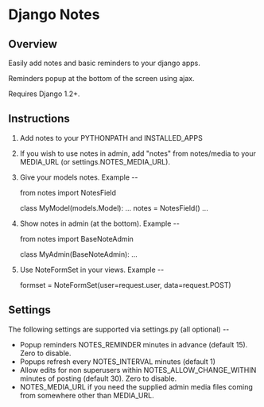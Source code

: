 Django Notes
============


Overview
--------

Easily add notes and basic reminders to your django apps.

Reminders popup at the bottom of the screen using ajax.

Requires Django 1.2+.


Instructions
------------

1. Add notes to your PYTHONPATH and INSTALLED_APPS

2. If you wish to use notes in admin, add "notes" from notes/media to your MEDIA_URL (or settings.NOTES_MEDIA_URL).

2. Give your models notes. Example --

    from notes import NotesField
    
    class MyModel(models.Model):
        ...
        notes = NotesField()
        ...

3. Show notes in admin (at the bottom). Example --

    from notes import BaseNoteAdmin
    
    class MyAdmin(BaseNoteAdmin):
        ...

4. Use NoteFormSet in your views. Example --

    formset = NoteFormSet(user=request.user, data=request.POST)


Settings
--------

The following settings are supported via settings.py (all optional) --

- Popup reminders NOTES_REMINDER minutes in advance (default 15). Zero to disable.
- Popups refresh every NOTES_INTERVAL minutes (default 1)
- Allow edits for non superusers within NOTES_ALLOW_CHANGE_WITHIN minutes of posting (default 30). Zero to disable.
- NOTES_MEDIA_URL if you need the supplied admin media files coming from somewhere other than MEDIA_URL.

